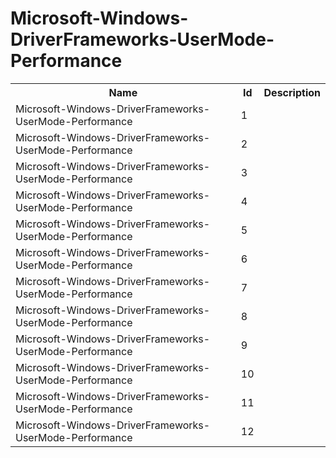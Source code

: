 # Microsoft-Windows-DriverFrameworks-UserMode-Performance

<table>
<colgroup><col/><col/><col/></colgroup>
<tr><th>Name</th><th>Id</th><th>Description</th></tr>
<tr><td>Microsoft-Windows-DriverFrameworks-UserMode-Performance</td><td>1</td><td></td></tr>
<tr><td>Microsoft-Windows-DriverFrameworks-UserMode-Performance</td><td>2</td><td></td></tr>
<tr><td>Microsoft-Windows-DriverFrameworks-UserMode-Performance</td><td>3</td><td></td></tr>
<tr><td>Microsoft-Windows-DriverFrameworks-UserMode-Performance</td><td>4</td><td></td></tr>
<tr><td>Microsoft-Windows-DriverFrameworks-UserMode-Performance</td><td>5</td><td></td></tr>
<tr><td>Microsoft-Windows-DriverFrameworks-UserMode-Performance</td><td>6</td><td></td></tr>
<tr><td>Microsoft-Windows-DriverFrameworks-UserMode-Performance</td><td>7</td><td></td></tr>
<tr><td>Microsoft-Windows-DriverFrameworks-UserMode-Performance</td><td>8</td><td></td></tr>
<tr><td>Microsoft-Windows-DriverFrameworks-UserMode-Performance</td><td>9</td><td></td></tr>
<tr><td>Microsoft-Windows-DriverFrameworks-UserMode-Performance</td><td>10</td><td></td></tr>
<tr><td>Microsoft-Windows-DriverFrameworks-UserMode-Performance</td><td>11</td><td></td></tr>
<tr><td>Microsoft-Windows-DriverFrameworks-UserMode-Performance</td><td>12</td><td></td></tr>
</table>
